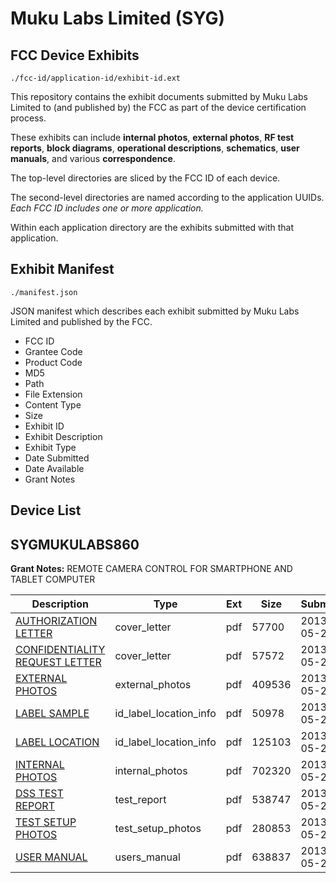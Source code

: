# Muku Labs Limited (SYG)
## FCC Device Exhibits

```
./fcc-id/application-id/exhibit-id.ext
```

This repository contains the exhibit documents submitted by Muku Labs Limited to (and published by) the FCC as part of the device certification process.

These exhibits can include **internal photos**, **external photos**, **RF test reports**, **block diagrams**, **operational descriptions**, **schematics**, **user manuals**, and various **correspondence**.

The top-level directories are sliced by the FCC ID of each device.

The second-level directories are named according to the application UUIDs. *Each FCC ID includes one or more application.*

Within each application directory are the exhibits submitted with that application. 

## Exhibit Manifest

```
./manifest.json
```

JSON manifest which describes each exhibit submitted by Muku Labs Limited and published by the FCC.

- FCC ID
- Grantee Code
- Product Code
- MD5
- Path
- File Extension
- Content Type
- Size
- Exhibit ID
- Exhibit Description
- Exhibit Type
- Date Submitted
- Date Available
- Grant Notes

## Device List
## SYGMUKULABS860
**Grant Notes:** REMOTE CAMERA CONTROL FOR SMARTPHONE AND TABLET COMPUTER

| Description | Type | Ext | Size | Submitted | Available |
| ----------- | ---- | --- | ---- | --------- | --------- |
| [AUTHORIZATION LETTER](SYGMUKULABS860/25045de483fd9268b2900dc0efd1b086/1972148.pdf) | cover_letter | pdf | 57700 | 2013-05-23 | 2013-05-23 |
| [CONFIDENTIALITY REQUEST LETTER](SYGMUKULABS860/25045de483fd9268b2900dc0efd1b086/1972150.pdf) | cover_letter | pdf | 57572 | 2013-05-23 | 2013-05-23 |
| [EXTERNAL PHOTOS](SYGMUKULABS860/25045de483fd9268b2900dc0efd1b086/1972152.pdf) | external_photos | pdf | 409536 | 2013-05-23 | 2013-05-23 |
| [LABEL SAMPLE](SYGMUKULABS860/25045de483fd9268b2900dc0efd1b086/1972149.pdf) | id_label_location_info | pdf | 50978 | 2013-05-23 | 2013-05-23 |
| [LABEL LOCATION](SYGMUKULABS860/25045de483fd9268b2900dc0efd1b086/1972155.pdf) | id_label_location_info | pdf | 125103 | 2013-05-23 | 2013-05-23 |
| [INTERNAL PHOTOS](SYGMUKULABS860/25045de483fd9268b2900dc0efd1b086/1972153.pdf) | internal_photos | pdf | 702320 | 2013-05-23 | 2013-05-23 |
| [DSS TEST REPORT](SYGMUKULABS860/25045de483fd9268b2900dc0efd1b086/1972156.pdf) | test_report | pdf | 538747 | 2013-05-23 | 2013-05-23 |
| [TEST SETUP PHOTOS](SYGMUKULABS860/25045de483fd9268b2900dc0efd1b086/1972154.pdf) | test_setup_photos | pdf | 280853 | 2013-05-23 | 2013-05-23 |
| [USER MANUAL](SYGMUKULABS860/25045de483fd9268b2900dc0efd1b086/1972151.pdf) | users_manual | pdf | 638837 | 2013-05-23 | 2013-05-23 |
